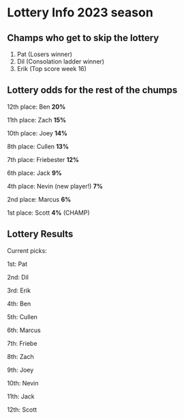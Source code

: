# Lottery Info 2023 season

## Champs who get to skip the lottery
1. Pat (Losers winner)
2. Dil (Consolation ladder winner)
3. Erik (Top score week 16)

## Lottery odds for the rest of the chumps

12th place: Ben **20%**

11th place: Zach **15%**

10th place:  Joey **14%**

8th place: Cullen **13%**

7th place: Friebester **12%**

6th place: Jack **9%**

4th place: Nevin (new player!) **7%**

2nd place: Marcus **6%**

1st place: Scott **4%** (CHAMP)

## Lottery Results
Current picks:

1st: Pat

2nd: Dil  

3rd: Erik

4th: Ben

5th: Cullen

6th: Marcus

7th: Friebe

8th: Zach

9th: Joey

10th: Nevin

11th: Jack

12th: Scott

